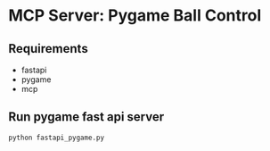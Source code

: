 # MCP Server: Pygame Ball Control

## Requirements
- fastapi
- pygame
- mcp

## Run pygame fast api server
`python fastapi_pygame.py`
